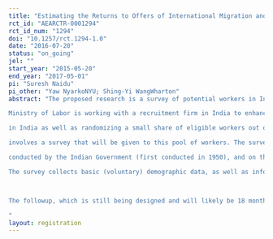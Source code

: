 ```yaml
---
title: "Estimating the Returns to Offers of International Migration and Skills in the United Arab Emirates"
rct_id: "AEARCTR-0001294"
rct_id_num: "1294"
doi: "10.1257/rct.1294-1.0"
date: "2016-07-20"
status: "on_going"
jel: ""
start_year: "2015-05-20"
end_year: "2017-05-01"
pi: "Suresh Naidu"
pi_other: "Yaw NyarkoNYU; Shing-Yi WangWharton"
abstract: "The proposed research is a survey of potential workers in India who are seeking employment in the UAE. The UAE
Ministry of Labor is working with a recruitment firm in India to enhance the general skills of workers while they are still
in India as well as randomizing a small share of eligible workers out of job eligibility _at that recruitment center_. The training program is designed to be directly linked to skills in construction jobs in the UAE. The research
involves a survey that will be given to this pool of workers. The survey is based on questions from the NSS survey
conducted by the Indian Government (first conducted in 1950), and on the Yale EGC-CMF Tamil Nadu Panel Survey.
The survey collects basic (voluntary) demographic data, as well as information on current and future expected employment and earnings.

The followup, which is still being designed and will likely be 18 months since recruitment, will ask about subjective well being, assets and debt, employment histories, family/ marriage outcomes. We plan on linking the subjects that actually do migrate to administrative data on earnings and time of migration. We expect many of the subjects to migrate even if they are randomized out, as there are a large number of other recruitment firms on the ground.
"
layout: registration
---
```


